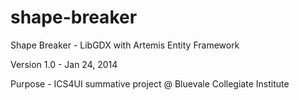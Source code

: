 shape-breaker
=============

Shape Breaker - LibGDX with Artemis Entity Framework

Version 1.0 - Jan 24, 2014

Purpose - ICS4UI summative project @ Bluevale Collegiate Institute
